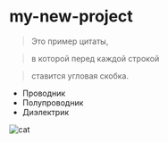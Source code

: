 # my-new-project

>Это пример цитаты,

>в которой перед каждой строкой

>ставится угловая скобка.

+ Проводник
+ Полупроводник
+ Диэлектрик

![cat](https://klike.net/uploads/posts/2019-06/1561011065_1.jpg)
